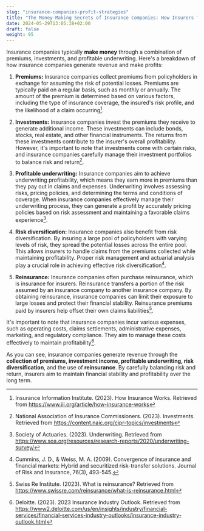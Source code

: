 ```yaml
---
slug: "insurance-companies-profit-strategies"
title: "The Money-Making Secrets of Insurance Companies: How Insurers Turn Premiums into Profits"
date: 2024-05-29T13:05:38+02:00
draft: false 
weight: 95 
---
```


<!-- # The Money-Making Secrets of Insurance Companies: How Insurers Turn Premiums into Profits -->


Insurance companies typically **make money** through a combination of premiums, investments, and profitable underwriting. Here's a breakdown of how insurance companies generate revenue and make profits:

1. **Premiums:** Insurance companies collect premiums from policyholders in exchange for assuming the risk of potential losses. Premiums are typically paid on a regular basis, such as monthly or annually. The amount of the premium is determined based on various factors, including the type of insurance coverage, the insured's risk profile, and the likelihood of a claim occurring[^1].

2. **Investments:** Insurance companies invest the premiums they receive to generate additional income. These investments can include bonds, stocks, real estate, and other financial instruments. The returns from these investments contribute to the insurer's overall profitability. However, it's important to note that investments come with certain risks, and insurance companies carefully manage their investment portfolios to balance risk and return[^2].

3. **Profitable underwriting:** Insurance companies aim to achieve underwriting profitability, which means they earn more in premiums than they pay out in claims and expenses. Underwriting involves assessing risks, pricing policies, and determining the terms and conditions of coverage. When insurance companies effectively manage their underwriting process, they can generate a profit by accurately pricing policies based on risk assessment and maintaining a favorable claims experience[^3].

4. **Risk diversification:** Insurance companies also benefit from risk diversification. By insuring a large pool of policyholders with varying levels of risk, they spread the potential losses across the entire pool. This allows insurers to handle claims from the premiums collected while maintaining profitability. Proper risk management and actuarial analysis play a crucial role in achieving effective risk diversification[^4].

5. **Reinsurance:** Insurance companies often purchase reinsurance, which is insurance for insurers. Reinsurance transfers a portion of the risk assumed by an insurance company to another insurance company. By obtaining reinsurance, insurance companies can limit their exposure to large losses and protect their financial stability. Reinsurance premiums paid by insurers help offset their own claims liabilities[^5].

It's important to note that insurance companies incur various expenses, such as operating costs, claims settlements, administrative expenses, marketing, and regulatory compliance. They aim to manage these costs effectively to maintain profitability[^6].

As you can see, insurance companies generate revenue through the **collection of premiums, investment income, profitable underwriting, risk diversification**, and the use of **reinsurance**. By carefully balancing risk and return, insurers aim to maintain financial stability and profitability over the long term.

[^1]: Insurance Information Institute. (2023). How Insurance Works. Retrieved from https://www.iii.org/article/how-insurance-works

[^2]: National Association of Insurance Commissioners. (2023). Investments. Retrieved from https://content.naic.org/cipr-topics/investments

[^3]: Society of Actuaries. (2023). Underwriting. Retrieved from https://www.soa.org/resources/research-reports/2020/underwriting-survey/

[^4]: Cummins, J. D., & Weiss, M. A. (2009). Convergence of insurance and financial markets: Hybrid and securitized risk-transfer solutions. Journal of Risk and Insurance, 76(3), 493-545.

[^5]: Swiss Re Institute. (2023). What is reinsurance? Retrieved from https://www.swissre.com/reinsurance/what-is-reinsurance.html

[^6]: Deloitte. (2023). 2023 Insurance Industry Outlook. Retrieved from https://www2.deloitte.com/us/en/insights/industry/financial-services/financial-services-industry-outlooks/insurance-industry-outlook.html
